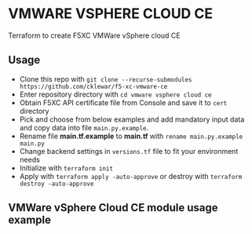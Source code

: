 # VMWARE VSPHERE CLOUD CE

Terraform to create F5XC VMWare vSphere cloud CE

## Usage

- Clone this repo with `git clone --recurse-submodules https://github.com/cklewar/f5-xc-vmware-ce`
- Enter repository directory with `cd vmware vsphere cloud ce`
- Obtain F5XC API certificate file from Console and save it to `cert` directory
- Pick and choose from below examples and add mandatory input data and copy data into file `main.py.example`.
- Rename file __main.tf.example__ to __main.tf__ with `rename main.py.example main.py`
- Change backend settings in `versions.tf` file to fit your environment needs
- Initialize with `terraform init`
- Apply with `terraform apply -auto-approve` or destroy with `terraform destroy -auto-approve`

## VMWare vSphere Cloud CE module usage example

````hcl
````